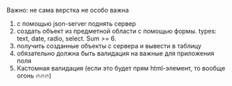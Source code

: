Важно: не сама верстка не особо важна

1. с помощью json-server поднять сервер
2. создать объект из предметной области с помощью формы. types: text, date, radio, select. Sum >= 6.
3. получить созданные объекты с сервера и вывести в таблицу
4. обязательно должна быть валидация на важные для приложения поля
5. Кастомная валидация (если это будет прям html-элемент, то вообще огонь 🔥🔥🔥)